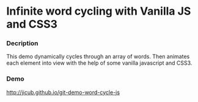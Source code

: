 Infinite word cycling with Vanilla JS and CSS3
===================

### Decription

This demo dynamically cycles through an array of words. Then animates each element into view with the help of some vanilla javascript and CSS3.

### Demo
http://jicub.github.io/git-demo-word-cycle-js


